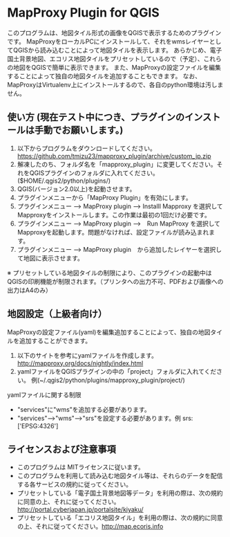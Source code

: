MapProxy Plugin for QGIS
======================
このプログラムは、地図タイル形式の画像をQGISで表示するためのプラグインです。
MapProxyをローカルPCにインストールして、それをwmsレイヤーとしてQGISから読み込むことによって地図タイルを表示します。
あらかじめ、電子国土背景地図、エコリス地図タイルをプリセットしているので（予定）、これらの地図をQGISで簡単に表示できます。
また、MapProxyの設定ファイルを編集することによって独自の地図タイルを追加することもできます。
なお、MapProxyはVirtualenv上にインストールするので、各自のpython環境は汚しません。

使い方 (現在テスト中につき、プラグインのインストールは手動でお願いします。)
------
1. 以下からプログラムをダウンロードしてください。https://github.com/tmizu23/mapproxy_plugin/archive/custom_jp.zip
2. 解凍したのち、フォルダ名を「mapproxy_plugin」に変更してください。それをQGISプラグインのフォルダに入れてください。($HOME/.qgis2/python/plugins/) 
3. QGIS(バージョン2.0以上)を起動させます。
4. プラグインメニューから「MapProxy Plugin」を有効にします。
5. プラグインメニュー --> MapProxy plugin --> Installl Mapproxy を選択してMapproxyをインストールします。この作業は最初の1回だけ必要です。
6. プラグインメニュー --> MapProxy plugin -->　Run MapProxy を選択してMapproxyを起動します。問題がなければ、設定ファイルが読み込まれます。
7. プラグインメニュー --> MapProxy plugin　から追加したレイヤーを選択して地図に表示させます。

※ プリセットしている地図タイルの制限により、このプラグインの起動中はQGISの印刷機能が制限されます。（プリンタへの出力不可、PDFおよび画像への出力はA4のみ）

地図設定（上級者向け）
------
MapProxyの設定ファイル(yaml)を編集追加することによって、独自の地図タイルを追加することができます。

1. 以下のサイトを参考にyamlファイルを作成します。 http://mapproxy.org/docs/nightly/index.html
2. yamlファイルをQGISプラグインの中の「project」フォルダに入れてください。 例(~/.qgis2/python/plugins/mapproxy_plugin/project/) 

yamlファイルに関する制限  
- "services"に"wms"を追加する必要があります。
- "services"-->"wms"-->"srs"を設定する必要があります。例 srs: ['EPSG:4326']


ライセンスおよび注意事項
----------
- このプログラムは MITライセンスに従います。
- このプログラムを利用して読み込む地図タイル等は、それらのデータを配信する各サービスの規約に従ってください。
- プリセットしている「電子国土背景地図等データ」を利用の際は、次の規約に同意の上、それに従ってください。http://portal.cyberjapan.jp/portalsite/kiyaku/
- プリセットしている「エコリス地図タイル」を利用の際は、次の規約に同意の上、それに従ってください。http://map.ecoris.info

